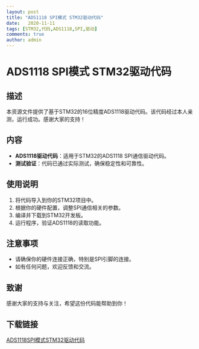 ```yaml
---
layout: post
title: "ADS1118 SPI模式 STM32驱动代码"
date:   2020-11-11
tags: [STM32,代码,ADS1118,SPI,驱动]
comments: true
author: admin
---
```

# ADS1118 SPI模式 STM32驱动代码

## 描述
本资源文件提供了基于STM32的16位精度ADS1118驱动代码。该代码经过本人亲测，运行成功。感谢大家的支持！

## 内容
- **ADS1118驱动代码**：适用于STM32的ADS1118 SPI通信驱动代码。
- **测试验证**：代码已通过实际测试，确保稳定性和可靠性。

## 使用说明
1. 将代码导入到你的STM32项目中。
2. 根据你的硬件配置，调整SPI通信相关的参数。
3. 编译并下载到STM32开发板。
4. 运行程序，验证ADS1118的读取功能。

## 注意事项
- 请确保你的硬件连接正确，特别是SPI引脚的连接。
- 如有任何问题，欢迎反馈和交流。

## 致谢
感谢大家的支持与关注，希望这份代码能帮助到你！

## 下载链接

[ADS1118SPI模式STM32驱动代码](https://pan.quark.cn/s/dc07cd8b116d)
